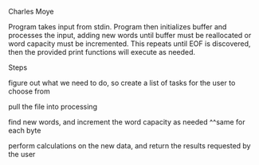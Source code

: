 Charles Moye

Program takes input from stdin. Program then initializes buffer and processes the input, adding
new words until buffer must be reallocated or word capacity must be incremented. This repeats 
until EOF is discovered, then the provided print functions will execute as needed.

Steps

figure out what we need to do, so create a list of tasks for the user to choose from

pull the file into processing

find new words, and increment the word capacity as needed
^^same for each byte

perform calculations on the new data, and return the results requested by the user
